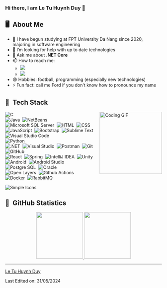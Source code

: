 ### Hi there, I am Le Tu Huynh Duy 👋

## 🖥️ &nbsp;About Me

- 🌱 I have begun studying at FPT University Da Nang since 2020, majoring in software engineering
- 🤔 I’m looking for help with up to date technologies
- 💬 Ask me about **.NET Core**
- 📫 How to reach me:
  - <a href="https://www.facebook.com/ford204"><img src="https://img.shields.io/badge/-@ford204-1877F2?style=flat&logo=Facebook&logoColor=white"/></a>
  - <a href="https://www.instagram.com/4_fordfoolish"><img src="https://img.shields.io/badge/-@4_fordfoolish-E4405F?style=flat&logo=Instagram&logoColor=white"/></a>
- 😄 Hobbies: football, programming (especially new technologies)
- ⚡ Fun fact: call me Ford if you don't know how to pronounce my name

## 🔨 &nbsp;Tech Stack

<img src="https://media.giphy.com/media/qgQUggAC3Pfv687qPC/giphy.gif" alt="Coding GIF" align="right" height="200em" width="200em"/>

![C](https://img.shields.io/badge/-C-FFFFFF?style=flat&logo=c&logoColor=A8B9CC)\
![Java](https://img.shields.io/badge/-Java-FFFFFF?style=flat&logo=Java)&nbsp;
![NetBeans](https://img.shields.io/badge/-NetBeans-FFFFFF?style=flat&logo=apachenetbeanside&logoColor=1B6AC6)\
![Microsoft SQL Server](https://img.shields.io/badge/-Microsoft%20SQL%20Server-FFFFFF?style=flat&logo=microsoftsqlserver&logoColor=CC2927)&nbsp;
![HTML](https://img.shields.io/badge/-HTML-FFFFFF?style=flat&logo=html5&logoColor=E34F26)&nbsp;
![CSS](https://img.shields.io/badge/-CSS-FFFFFF?style=flat&logo=css3&logoColor=1572B6)&nbsp;
![JavaScript](https://img.shields.io/badge/-JavaScript-FFFFFF?style=flat&logo=javascript&logoColor=F7DF1E)&nbsp;
![Bootstrap](https://img.shields.io/badge/-Bootstrap-FFFFFF?style=flat&logo=bootstrap&logoColor=563D7C)&nbsp;
![Sublime Text](https://img.shields.io/badge/-Sublime%20Text-FFFFFF?style=flat&logo=sublimetext&logoColor=FF9800)&nbsp;
![Visual Studio Code](https://img.shields.io/badge/-Visual%20Studio%20Code-FFFFFF?style=flat&logo=visualstudiocode&logoColor=007ACC)\
![Python](https://img.shields.io/badge/-Python-FFFFFF?style=flat&logo=python&logoColor=3776AB)\
![.NET](https://img.shields.io/badge/-.NET-FFFFFF?style=flat&logo=dotnet&logoColor=512BD4)&nbsp;
![Visual Studio](https://img.shields.io/badge/-Visual%20Studio-FFFFFF?style=flat&logo=visualstudio&logoColor=5C2D91)&nbsp;
![Postman](https://img.shields.io/badge/-Postman-FFFFFF?style=flat&logo=postman&logoColor=FF6C37)&nbsp;
![Git](https://img.shields.io/badge/-Git-FFFFFF?style=flat&logo=git&logoColor=F05032)&nbsp;
![GitHub](https://img.shields.io/badge/-GitHub-FFFFFF?style=flat&logo=github&logoColor=181717)\
![React](https://img.shields.io/badge/-React-FFFFFF?style=flat&logo=react&logoColor=61DAFB)&nbsp;
![Spring](https://img.shields.io/badge/-Spring-FFFFFF?style=flat&logo=spring&logoColor=6DB33F)&nbsp;
![IntelliJ IDEA](https://img.shields.io/badge/-IntelliJ%20IDEA-FFFFFF?style=flat&logo=intellijidea&logoColor=000000)&nbsp;
![Unity](https://img.shields.io/badge/-Unity-FFFFFF?style=flat&logo=unity&logoColor=000000)&nbsp;
![Android](https://img.shields.io/badge/-Android-FFFFFF?style=flat&logo=android&logoColor=3DDC84)&nbsp;
![Android Studio](https://img.shields.io/badge/-Android%20Studio-FFFFFF?style=flat&logo=androidstudio&logoColor=3DDC84)\
![Postgre SQL](https://img.shields.io/badge/-Postgre%20SQL-FFFFFF?style=flat&logo=postgresql&logoColor=4169E1)&nbsp;
![Oracle](https://img.shields.io/badge/-Oracle-FFFFFF?style=flat&logo=oracle&logoColor=F80000)\
![Open Layers](https://img.shields.io/badge/-Open%20Layers-FFFFFF?style=flat&logo=openlayers&logoColor=1F6B75)&nbsp;
![Github Actions](https://img.shields.io/badge/-GitHub%20Actions-FFFFFF?style=flat&logo=githubactions&logoColor=2088FF)\
![Docker](https://img.shields.io/badge/-Docker-FFFFFF?style=flat&logo=docker&logoColor=2496ED)&nbsp;
![RabbitMQ](https://img.shields.io/badge/-RabbitMQ-FFFFFF?style=flat&logo=rabbitmq&logoColor=FF6600)&nbsp;

![Simple Icons](https://img.shields.io/badge/-Simple%20Icons-FFFFFF?style=flat&logo=simpleicons&logoColor=111111)

## 🔬 &nbsp;GitHub Statistics

<p align="center">
  <a href="https://github.com/4-Ford204">
    <img height="150em" src="https://github-readme-stats.vercel.app/api?username=4-Ford204&show_icons=true&theme=transparent"/>
    <img height="150em" src="https://github-readme-stats.vercel.app/api/top-langs/?username=4-Ford204&layout=compact&theme=transparent"/>
  </a>
</p>

------

[Le Tu Huynh Duy](https://github.com/4-Ford204)

Last Edited on: 31/05/2024
